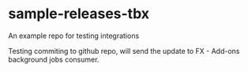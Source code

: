 # sample-releases-tbx
An example repo for testing integrations

Testing commiting to github repo, will send the update to FX - Add-ons background jobs consumer.
